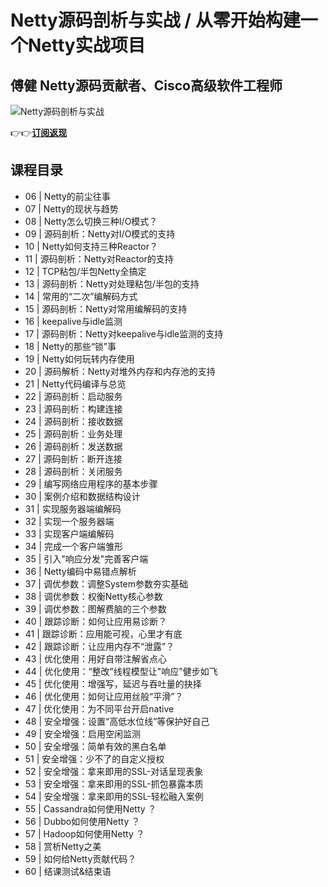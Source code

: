 Netty源码剖析与实战 / 从零开始构建一个Netty实战项目
================================

傅健 **Netty源码贡献者、Cisco高级软件工程师**
------------------------------

![Netty源码剖析与实战](https://www.geekgay.com/storage/geek/geek_d9e5d037a89b13b6b13dff36b3cbf0db.jpg)  
  
👉👉[**订阅返现**](https://time.geekbang.org/course/intro/100036701?code=JqmbWeB2PezPvDZZPhCD86vVmAKUSqTEoNMNfHMazh8%3D "Netty源码剖析与实战")  
  
课程目录
----

  
  
- 06 | Netty的前尘往事
- 07 | Netty的现状与趋势
- 08 | Netty怎么切换三种I/O模式？
- 09 | 源码剖析：Netty对I/O模式的支持
- 10 | Netty如何支持三种Reactor？
- 11 | 源码剖析：Netty对Reactor的支持
- 12 | TCP粘包/半包Netty全搞定
- 13 | 源码剖析：Netty对处理粘包/半包的支持
- 14 | 常用的“二次”编解码方式
- 15 | 源码剖析：Netty对常用编解码的支持
- 16 | keepalive与idle监测
- 17 | 源码剖析：Netty对keepalive与idle监测的支持
- 18 | Netty的那些“锁”事
- 19 | Netty如何玩转内存使用
- 20 | 源码解析：Netty对堆外内存和内存池的支持
- 21 | Netty代码编译与总览
- 22 | 源码剖析：启动服务
- 23 | 源码剖析：构建连接
- 24 | 源码剖析：接收数据
- 25 | 源码剖析：业务处理
- 26 | 源码剖析：发送数据
- 27 | 源码剖析：断开连接
- 28 | 源码剖析：关闭服务
- 29 | 编写网络应用程序的基本步骤
- 30 | 案例介绍和数据结构设计
- 31 | 实现服务器端编解码
- 32 | 实现一个服务器端
- 33 | 实现客户端编解码
- 34 | 完成一个客户端雏形
- 35 | 引入"响应分发"完善客户端
- 36 | Netty编码中易错点解析
- 37 | 调优参数：调整System参数夯实基础
- 38 | 调优参数：权衡Netty核心参数
- 39 | 调优参数：图解费脑的三个参数
- 40 | 跟踪诊断：如何让应用易诊断？
- 41 | 跟踪诊断：应用能可视，心里才有底
- 42 | 跟踪诊断：让应用内存不“泄露”？
- 43 | 优化使用：用好自带注解省点心
- 44 | 优化使用：“整改”线程模型让"响应"健步如飞
- 45 | 优化使用：增强写，延迟与吞吐量的抉择
- 46 | 优化使用：如何让应用丝般“平滑”？
- 47 | 优化使用：为不同平台开启native
- 48 | 安全增强：设置“高低水位线”等保护好自己
- 49 | 安全增强：启用空闲监测
- 50 | 安全增强：简单有效的黑白名单
- 51 | 安全增强：少不了的自定义授权
- 52 | 安全增强：拿来即用的SSL-对话呈现表象
- 53 | 安全增强：拿来即用的SSL-抓包暴露本质
- 54 | 安全增强：拿来即用的SSL-轻松融入案例
- 55 | Cassandra如何使用Netty ？
- 56 | Dubbo如何使用Netty ？
- 57 | Hadoop如何使用Netty ？
- 58 | 赏析Netty之美
- 59 | 如何给Netty贡献代码？
- 60 | 结课测试&amp;结束语